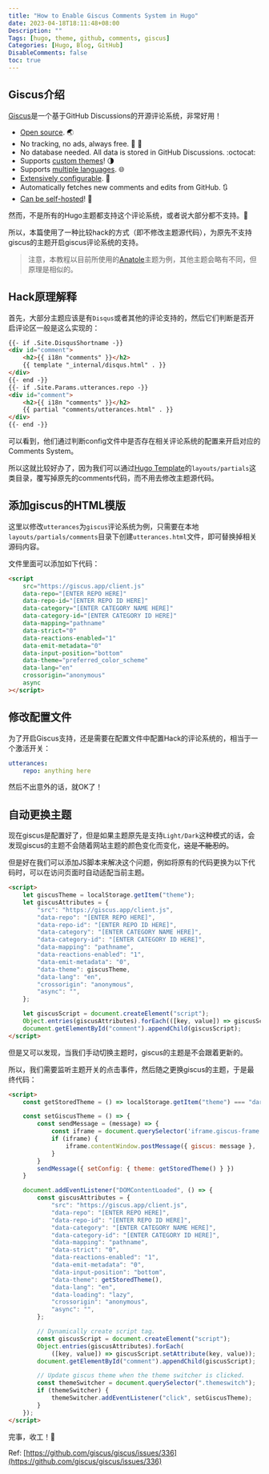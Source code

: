 ```yaml
---
title: "How to Enable Giscus Comments System in Hugo"
date: 2023-04-18T18:11:48+08:00
Description: ""
Tags: [hugo, theme, github, comments, giscus]
Categories: [Hugo, Blog, GitHub]
DisableComments: false
toc: true
---
```


## Giscus介绍

[Giscus](https://giscus.app/)是一个基于GitHub Discussions的开源评论系统，非常好用！

- [Open source](https://github.com/giscus/giscus). 🌏
- No tracking, no ads, always free. 📡 🚫
- No database needed. All data is stored in GitHub Discussions. :octocat:
- Supports [custom themes](https://github.com/giscus/giscus/blob/main/ADVANCED-USAGE.md#data-theme)! 🌗
- Supports [multiple languages](https://github.com/giscus/giscus/blob/main/CONTRIBUTING.md#adding-localizations). 🌐
- [Extensively configurable](https://github.com/giscus/giscus/blob/main/ADVANCED-USAGE.md). 🔧
- Automatically fetches new comments and edits from GitHub. 🔃
- [Can be self-hosted](https://github.com/giscus/giscus/blob/main/SELF-HOSTING.md)! 🤳

然而，不是所有的Hugo主题都支持这个评论系统，或者说大部分都不支持。🫠

所以，本篇使用了一种比较hack的方式（即不修改主题源代码），为原先不支持giscus的主题开启giscus评论系统的支持。

> 注意，本教程以目前所使用的[Anatole](https://github.com/lxndrblz/anatole)主题为例，其他主题会略有不同，但原理是相似的。

## Hack原理解释

首先，大部分主题应该是有`Disqus`或者其他的评论支持的，然后它们判断是否开启评论区一般是这么实现的：

```html
{{- if .Site.DisqusShortname -}}
<div id="comment">
    <h2>{{ i18n "comments" }}</h2>
    {{ template "_internal/disqus.html" . }}
</div>
{{- end -}}
{{- if .Site.Params.utterances.repo -}}
<div id="comment">
    <h2>{{ i18n "comments" }}</h2>
    {{ partial "comments/utterances.html" . }}
</div>
{{- end -}}
```

可以看到，他们通过判断config文件中是否存在相关评论系统的配置来开启对应的Comments System。

所以这就比较好办了，因为我们可以通过[Hugo Template](https://gohugo.io/templates/base/)的`layouts/partials`这类目录，覆写掉原先的comments代码，而不用去修改主题源代码。

## 添加giscus的HTML模版

这里以修改`utterances`为`giscus`评论系统为例，只需要在本地`layouts/partials/comments`目录下创建`utterances.html`文件，即可替换掉相关源码内容。

文件里面可以添加如下代码：

```html
<script 
    src="https://giscus.app/client.js"
    data-repo="[ENTER REPO HERE]"
    data-repo-id="[ENTER REPO ID HERE]"
    data-category="[ENTER CATEGORY NAME HERE]"
    data-category-id="[ENTER CATEGORY ID HERE]"
    data-mapping="pathname"
    data-strict="0"
    data-reactions-enabled="1"
    data-emit-metadata="0"
    data-input-position="bottom"
    data-theme="preferred_color_scheme"
    data-lang="en"
    crossorigin="anonymous"
    async
></script>
```

## 修改配置文件

为了开启Giscus支持，还是需要在配置文件中配置Hack的评论系统的，相当于一个激活开关：

```yaml
utterances:
    repo: anything here
```

然后不出意外的话，就OK了！

## 自动更换主题

现在giscus是配置好了，但是如果主题原先是支持`Light/Dark`这种模式的话，会发现giscus的主题不会随着网站主题的颜色变化而变化，~~这是不能忍的~~。

但是好在我们可以添加JS脚本来解决这个问题，例如将原有的代码更换为以下代码时，可以在访问页面时自动适配当前主题。

```html
<script>
    let giscusTheme = localStorage.getItem("theme");
    let giscusAttributes = {
        "src": "https://giscus.app/client.js",
        "data-repo": "[ENTER REPO HERE]",
        "data-repo-id": "[ENTER REPO ID HERE]",
        "data-category": "[ENTER CATEGORY NAME HERE]",
        "data-category-id": "[ENTER CATEGORY ID HERE]",
        "data-mapping": "pathname",
        "data-reactions-enabled": "1",
        "data-emit-metadata": "0",
        "data-theme": giscusTheme,
        "data-lang": "en",
        "crossorigin": "anonymous",
        "async": "",
    };

    let giscusScript = document.createElement("script");
    Object.entries(giscusAttributes).forEach(([key, value]) => giscusScript.setAttribute(key, value));
    document.getElementById("comment").appendChild(giscusScript);
</script>
```

但是又可以发现，当我们手动切换主题时，giscus的主题是不会跟着更新的。

所以，我们需要监听主题开关的点击事件，然后随之更换giscus的主题，于是最终代码：

```html
<script>
    const getStoredTheme = () => localStorage.getItem("theme") === "dark" ? "dark" : "light";

    const setGiscusTheme = () => {
        const sendMessage = (message) => {
            const iframe = document.querySelector('iframe.giscus-frame');
            if (iframe) {
                iframe.contentWindow.postMessage({ giscus: message }, 'https://giscus.app');
            }
        }
        sendMessage({ setConfig: { theme: getStoredTheme() } })
    }

    document.addEventListener("DOMContentLoaded", () => {
        const giscusAttributes = {
            "src": "https://giscus.app/client.js",
            "data-repo": "[ENTER REPO HERE]",
            "data-repo-id": "[ENTER REPO ID HERE]",
            "data-category": "[ENTER CATEGORY NAME HERE]",
            "data-category-id": "[ENTER CATEGORY ID HERE]",
            "data-mapping": "pathname",
            "data-strict": "0",
            "data-reactions-enabled": "1",
            "data-emit-metadata": "0",
            "data-input-position": "bottom",
            "data-theme": getStoredTheme(),
            "data-lang": "en",
            "data-loading": "lazy",
            "crossorigin": "anonymous",
            "async": "",
        };

        // Dynamically create script tag.
        const giscusScript = document.createElement("script");
        Object.entries(giscusAttributes).forEach(
            ([key, value]) => giscusScript.setAttribute(key, value));
        document.getElementById("comment").appendChild(giscusScript);

        // Update giscus theme when the theme switcher is clicked.
        const themeSwitcher = document.querySelector(".themeswitch");
        if (themeSwitcher) {
            themeSwitcher.addEventListener("click", setGiscusTheme);
        }
    });
</script>
```

完事，收工！🎉

Ref: [https://github.com/giscus/giscus/issues/336](https://github.com/giscus/giscus/issues/336)
